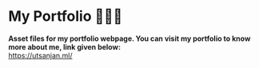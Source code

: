 # My Portfolio 🧑🏻‍💻

**Asset files for my portfolio webpage. You can visit my portfolio to know more about me, link given below:** <br>
https://utsanjan.ml/
